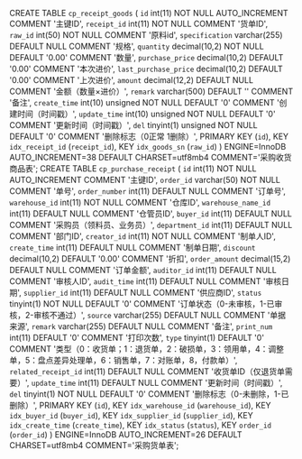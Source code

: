 CREATE TABLE `cp_receipt_goods` (
  `id` int(11) NOT NULL AUTO_INCREMENT COMMENT '主键ID',
  `receipt_id` int(11) NOT NULL COMMENT '货单ID',
  `raw_id` int(50) NOT NULL COMMENT '原料id',
  `specification` varchar(255) DEFAULT NULL COMMENT '规格',
  `quantity` decimal(10,2) NOT NULL DEFAULT '0.00' COMMENT '数量',
  `purchase_price` decimal(10,2) DEFAULT '0.00' COMMENT '本次进价',
  `last_purchase_price` decimal(10,2) DEFAULT '0.00' COMMENT '上次进价',
  `amount` decimal(12,2) DEFAULT NULL COMMENT '金额（数量×进价）',
  `remark` varchar(500) DEFAULT '' COMMENT '备注',
  `create_time` int(10) unsigned NOT NULL DEFAULT '0' COMMENT '创建时间（时间戳）',
  `update_time` int(10) unsigned NOT NULL DEFAULT '0' COMMENT '更新时间（时间戳）',
  `del` tinyint(1) unsigned NOT NULL DEFAULT '0' COMMENT '删除标志（0正常 1删除）',
  PRIMARY KEY (`id`),
  KEY `idx_receipt_id` (`receipt_id`),
  KEY `idx_goods_sn` (`raw_id`)
) ENGINE=InnoDB AUTO_INCREMENT=38 DEFAULT CHARSET=utf8mb4 COMMENT='采购收货商品表';
CREATE TABLE `cp_purchase_receipt` (
  `id` int(11) NOT NULL AUTO_INCREMENT COMMENT '主键ID',
  `order_id` varchar(50) NOT NULL COMMENT '单号',
  `order_number` int(11) DEFAULT NULL COMMENT '订单号',
  `warehouse_id` int(11) NOT NULL COMMENT '仓库ID',
  `warehouse_name_id` int(11) DEFAULT NULL COMMENT '仓管员ID',
  `buyer_id` int(11) DEFAULT NULL COMMENT '采购员（领料员、业务员）',
  `department_id` int(11) DEFAULT NULL COMMENT '部门ID',
  `creator_id` int(11) NOT NULL COMMENT '制单人ID',
  `create_time` int(11) DEFAULT NULL COMMENT '制单日期',
  `discount` decimal(10,2) DEFAULT '0.00' COMMENT '折扣',
  `order_amount` decimal(15,2) DEFAULT NULL COMMENT '订单金额',
  `auditor_id` int(11) DEFAULT NULL COMMENT '审核人ID',
  `audit_time` int(11) DEFAULT NULL COMMENT '审核日期',
  `supplier_id` int(11) DEFAULT NULL COMMENT '供应商ID',
  `status` tinyint(1) NOT NULL DEFAULT '0' COMMENT '订单状态（0-未审核，1-已审核，2-审核不通过）',
  `source` varchar(255) DEFAULT NULL COMMENT '单据来源',
  `remark` varchar(255) DEFAULT NULL COMMENT '备注',
  `print_num` int(11) DEFAULT '0' COMMENT '打印次数',
  `type` tinyint(1) DEFAULT '0' COMMENT '类型（0：收货单；1：退货单，2：破损单，3：领用单，4：调整单，5：盘点差异处理单，6：销售单，7：对账单，8，付款单）',
  `related_receipt_id` int(11) DEFAULT NULL COMMENT '收货单ID（仅退货单需要）',
  `update_time` int(11) DEFAULT NULL COMMENT '更新时间（时间戳）',
  `del` tinyint(1) NOT NULL DEFAULT '0' COMMENT '删除标志（0-未删除，1-已删除）',
  PRIMARY KEY (`id`),
  KEY `idx_warehouse_id` (`warehouse_id`),
  KEY `idx_buyer_id` (`buyer_id`),
  KEY `idx_supplier_id` (`supplier_id`),
  KEY `idx_create_time` (`create_time`),
  KEY `idx_status` (`status`),
  KEY `order_id` (`order_id`)
) ENGINE=InnoDB AUTO_INCREMENT=26 DEFAULT CHARSET=utf8mb4 COMMENT='采购货单表';